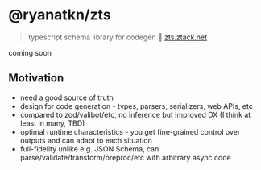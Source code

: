 # @ryanatkn/zts

> typescript schema library for codegen 🧱 [zts.ztack.net](https://zts.ztack.net/)

coming soon

## Motivation

- need a good source of truth
- design for code generation - types, parsers, serializers, web APIs, etc
- compared to zod/valibot/etc, no inference but improved DX (I think at least in many, TBD)
- optimal runtime characteristics - you get fine-grained control over outputs and can adapt to each situation
- full-fidelity unlike e.g. JSON Schema, can parse/validate/transform/preproc/etc with arbitrary async code
